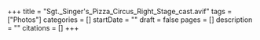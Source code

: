 +++
title = "Sgt._Singer's_Pizza_Circus_Right_Stage_cast.avif"
tags = ["Photos"]
categories = []
startDate = ""
draft = false
pages = []
description = ""
citations = []
+++
